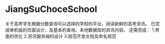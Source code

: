 # JiangSuChoceSchool
关于高考学生根据分数查询可以选择的学校的平台，阅读新鲜的高考资讯。
已完成单机版的页面设计，及基本的查询。本地数据库的资讯内容。
还需完成：
1.界面的优化 
2.资讯服务端的设计 
3.规范开发文档及命名规范
